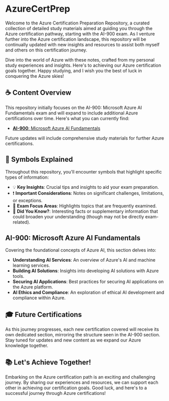 # AzureCertPrep

Welcome to the Azure Certification Preparation Repository, a curated collection of detailed study materials aimed at guiding you through the Azure certification pathway, starting with the AI-900 exam. As I venture further into the Azure certification landscape, this repository will be continually updated with new insights and resources to assist both myself and others on this certification journey.

Dive into the world of Azure with these notes, crafted from my personal study experiences and insights. Here's to achieving our Azure certification goals together. Happy studying, and I wish you the best of luck in conquering the Azure skies!

## ☕ Content Overview

This repository initially focuses on the AI-900: Microsoft Azure AI Fundamentals exam and will expand to include additional Azure certifications over time. Here's what you can currently find:

- [**AI-900**: Microsoft Azure AI Fundamentals](https://github.com/nad-ir/AzureCertPrep/tree/032d628b04d215f25318c87b2157b03532fc9d77/AI-900%20-%20Azure%20AI%20Fundamentals)

Future updates will include comprehensive study materials for further Azure certifications.

## 🚀 Symbols Explained

Throughout this repository, you'll encounter symbols that highlight specific types of information:

- 💡 **Key Insights**: Crucial tips and insights to aid your exam preparation.
- ❗ **Important Considerations**: Notes on significant challenges, limitations, or exceptions.
- 📝 **Exam Focus Areas**: Highlights topics that are frequently examined.
- 🤗 **Did You Know?**: Interesting facts or supplementary information that could broaden your understanding (though may not be directly exam-related).

## AI-900: Microsoft Azure AI Fundamentals

Covering the foundational concepts of Azure AI, this section delves into:

- **Understanding AI Services**: An overview of Azure's AI and machine learning services.
- **Building AI Solutions**: Insights into developing AI solutions with Azure tools.
- **Securing AI Applications**: Best practices for securing AI applications on the Azure platform.
- **AI Ethics and Compliance**: An exploration of ethical AI development and compliance within Azure.

## 🎓 Future Certifications

As this journey progresses, each new certification covered will receive its own dedicated section, mirroring the structure seen in the AI-900 section. Stay tuned for updates and new content as we expand our Azure knowledge together.

## 📚 Let's Achieve Together!

Embarking on the Azure certification path is an exciting and challenging journey. By sharing our experiences and resources, we can support each other in achieving our certification goals. Good luck, and here's to a successful journey through Azure certifications!
